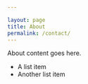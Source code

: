 ```yaml
---

layout: page
title: About
permalink: /contact/
---
```


About content goes here.

* A list item
* Another list item

